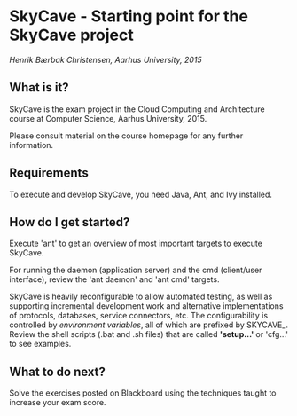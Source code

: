 SkyCave - Starting point for the SkyCave project
====

*Henrik Bærbak Christensen, Aarhus University, 2015*

What is it?
-----------

SkyCave is the exam project in the Cloud Computing and Architecture
course at Computer Science, Aarhus University, 2015.

Please consult material on the course homepage for any further
information.

Requirements
------------

To execute and develop SkyCave, you need Java, Ant, and Ivy installed.

How do I get started?
---------------------

Execute 'ant' to get an overview of most important targets to execute
SkyCave. 

For running the daemon (application server) and the cmd (client/user
interface), review the 'ant daemon' and 'ant cmd' targets.

SkyCave is heavily reconfigurable to allow automated testing, as well
as supporting incremental development work and alternative
implementations of protocols, databases, service connectors, etc. The
configurability is controlled by *environment variables*, all of which
are prefixed by SKYCAVE_. Review the shell scripts (.bat and .sh
files) that are called **'setup...'** or 'cfg...' to see examples.

What to do next?
----------------

Solve the exercises posted on Blackboard using the techniques taught
to increase your exam score.